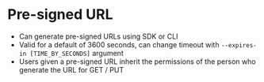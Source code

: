 # Pre-signed URL

* Can generate pre-signed URLs using SDK or CLI
* Valid for a default of 3600 seconds, can change timeout with `--expires-in [TIME_BY_SECONDS]` argument
* Users given a pre-signed URL inherit the permissions of the person who generate the URL for GET / PUT

